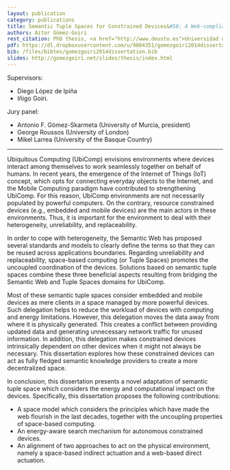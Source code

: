 ```yaml
--- 
layout: publication
category: publications
title: Semantic Tuple Spaces for Constrained Devices&#58; A Web-compliant Vision
authors: Aitor Gómez-Goiri
rest_citation: PhD thesis, <a href="http://www.deusto.es">Universidad de Deusto</a>, June 16th, 2014.
pdf: https://dl.dropboxusercontent.com/u/9804351/gomezgoiri2014dissertation.pdf
bib: /files/bibtex/gomezgoiri2014dissertation.bib
slides: http://gomezgoiri.net/slides/thesis/index.html
--- 
```


Supervisors:

* Diego López de Ipiña
* Iñigo Goiri.

Jury panel:

* Antonio F. Gómez-Skarmeta (University of Murcia, president)
* George Roussos (University of London)
* Mikel Larrea (University of the Basque Country)

<hr />


Ubiquitous Computing (UbiComp) envisions environments where devices interact among themselves to work seamlessly together on behalf of humans.
In recent years, the emergence of the Internet of Things (IoT) concept, which opts for connecting everyday objects to the Internet, and the Mobile Computing paradigm have contributed to strengthening UbiComp.
For this reason, UbiComp environments are not necessarily populated by powerful computers.
On the contrary, resource constrained devices (e.g., embedded and mobile devices) are the main actors in these environments.
Thus, it is important for the environment to deal with their heterogeneity, unreliability, and replaceability.


In order to cope with heterogeneity, the Semantic Web has proposed several standards and models to clearly define the terms so that they can be reused across applications boundaries.
Regarding unreliability and replaceability, space-based computing (or Tuple Spaces) promotes the uncoupled coordination of the devices.
Solutions based on semantic tuple spaces combine these three beneficial aspects resulting from bridging the Semantic Web and Tuple Spaces domains for UbiComp.

Most of these semantic tuple spaces consider embedded and mobile devices as mere clients in a space managed by more powerful devices.
Such delegation helps to reduce the workload of devices with computing and energy limitations.
However,  this delegation moves the data away from where it is physically generated.
This creates a conflict between providing updated data and generating unnecessary network traffic for unused information.
In addition, this delegation makes constrained devices intrinsically dependent on other devices when it might not always be necessary.
This dissertation explores how these constrained devices can act as fully fledged semantic knowledge providers to create a more decentralized space.

In conclusion, this dissertation presents a novel adaptation of semantic tuple space which considers the energy and computational impact on the devices.
Specifically, this dissertation proposes the following contributions:

* A space model which considers the principles which have made the web flourish in the last decades, together with the uncoupling properties of space-based computing.
* An energy-aware search mechanism for autonomous constrained devices.
* An alignment of two approaches to act on the physical environment, namely a space-based indirect actuation and a web-based direct actuation.
